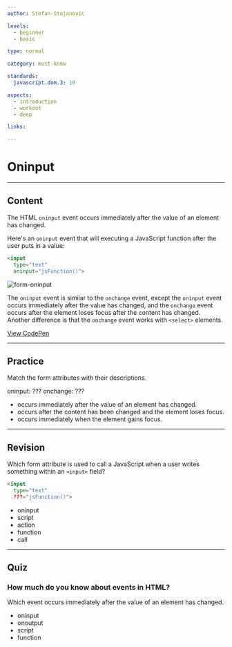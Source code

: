 ```yaml
---
author: Stefan-Stojanovic

levels:
  - beginner
  - basic

type: normal

category: must-know

standards:
  javascript.dom.3: 10

aspects:
  - introduction
  - workout
  - deep

links:

---
```

# Oninput
---
## Content

The HTML `oninput` event occurs immediately after the value of an element has changed.

Here's an `oninput` event that will executing a JavaScript function after the user puts in a value:
```html
<input
  type="text"
  oninput="jsFunction()">
```

![form-oninput](%3Csvg%20xmlns%3D%22http%3A%2F%2Fwww.w3.org%2F2000%2Fsvg%22%20xmlns%3Axlink%3D%22http%3A%2F%2Fwww.w3.org%2F1999%2Fxlink%22%20width%3D%22320%22%20height%3D%22121%22%3E%3Cdefs%3E%3Cpath%20id%3D%22b%22%20d%3D%22M20%2060h131v19H20z%22%2F%3E%3Cfilter%20id%3D%22a%22%20width%3D%22109.2%25%22%20height%3D%22163.2%25%22%20x%3D%22-4.6%25%22%20y%3D%22-31.6%25%22%20filterUnits%3D%22objectBoundingBox%22%3E%3CfeOffset%20in%3D%22SourceAlpha%22%20result%3D%22shadowOffsetOuter1%22%2F%3E%3CfeGaussianBlur%20in%3D%22shadowOffsetOuter1%22%20result%3D%22shadowBlurOuter1%22%20stdDeviation%3D%222%22%2F%3E%3CfeComposite%20in%3D%22shadowBlurOuter1%22%20in2%3D%22SourceAlpha%22%20operator%3D%22out%22%20result%3D%22shadowBlurOuter1%22%2F%3E%3CfeColorMatrix%20in%3D%22shadowBlurOuter1%22%20values%3D%220%200%200%200%200.439215686%200%200%200%200%200.662745098%200%200%200%200%200.905882353%200%200%200%201%200%22%2F%3E%3C%2Ffilter%3E%3C%2Fdefs%3E%3Cg%20fill%3D%22none%22%20fill-rule%3D%22evenodd%22%3E%3Crect%20width%3D%22320%22%20height%3D%22121%22%20fill%3D%22%23FFF%22%20rx%3D%229%22%2F%3E%3Cuse%20fill%3D%22%23000%22%20filter%3D%22url%28%23a%29%22%20xlink%3Ahref%3D%22%23b%22%2F%3E%3Cpath%20fill%3D%22%23FFF%22%20stroke%3D%22%2370A9E7%22%20stroke-linejoin%3D%22square%22%20d%3D%22M20.5%2060.5h130v18h-130z%22%2F%3E%3Ctext%20fill%3D%22%23000%22%20font-family%3D%22ArialMT%2C%20Arial%22%20font-size%3D%2214%22%3E%3Ctspan%20x%3D%2226%22%20y%3D%2275%22%3EHello%3C%2Ftspan%3E%3C%2Ftext%3E%3Ctext%20fill%3D%22%23000%22%20font-family%3D%22ArialMT%2C%20Arial%22%20font-size%3D%2214%22%3E%3Ctspan%20x%3D%2219%22%20y%3D%2299%22%3EYou%20wrote%3A%20Hello%3C%2Ftspan%3E%3C%2Ftext%3E%3Ctext%20fill%3D%22%23000%22%20font-family%3D%22ArialMT%2C%20Arial%22%20font-size%3D%2216%22%3E%3Ctspan%20x%3D%2220%22%20y%3D%2231%22%3EEnter%20text%20to%20see%20how%20the%20JavaScript%20%3C%2Ftspan%3E%20%3Ctspan%20x%3D%2220%22%20y%3D%2248%22%3Efunction%20is%20called.%3C%2Ftspan%3E%3C%2Ftext%3E%3C%2Fg%3E%3C%2Fsvg%3E)

The `oninput` event is similar to the `onchange` event, except the `oninput` event occurs immediately after the value has changed, and the `onchange` event occurs after the element loses focus after the content has changed. Another difference is that the `onchange` event works with `<select>` elements.

[View CodePen](https://codepen.io/enkidevs/pen/rrBbWb)

---
## Practice

Match the form attributes with their descriptions.

oninput: ???
onchange: ???

* occurs immediately after the value of an element has changed.
* occurs after the content has been changed and the element loses focus.
* occurs immediately when the element gains focus.

---
## Revision

Which form attribute is used to call a JavaScript when a user writes something within an `<input>` field?

```html
<input
  type="text"
  ???="jsFunction()">
```

* oninput
* script
* action
* function
* call

---
## Quiz

### How much do you know about events in HTML?

Which event occurs immediately after the value of an element has changed.

* oninput
* onoutput
* script
* function
